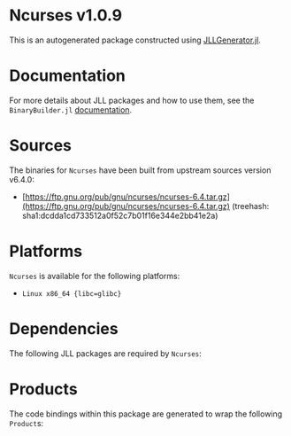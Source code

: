 # Ncurses v1.0.9
This is an autogenerated package constructed using [JLLGenerator.jl](https://github.com/JuliaPackaging/BinaryBuilder2.jl/tree/main/JLLGenerator.jl).

# Documentation
For more details about JLL packages and how to use them, see the `BinaryBuilder.jl` [documentation](https://docs.binarybuilder.org/stable/jll/).

# Sources
The binaries for `Ncurses` have been built from upstream sources version v6.4.0:

 - [https://ftp.gnu.org/pub/gnu/ncurses/ncurses-6.4.tar.gz](https://ftp.gnu.org/pub/gnu/ncurses/ncurses-6.4.tar.gz) (treehash: sha1:dcdda1cd733512a0f52c7b01f16e344e2bb41e2a)
# Platforms

`Ncurses` is available for the following platforms:

 - `Linux x86_64 {libc=glibc}`
# Dependencies
The following JLL packages are required by `Ncurses`:

# Products

The code bindings within this package are generated to wrap the following `Product`s:
<TODO>

